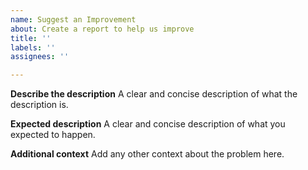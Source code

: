 ```yaml
---
name: Suggest an Improvement
about: Create a report to help us improve
title: ''
labels: ''
assignees: ''

---
```


**Describe the description**
A clear and concise description of what the description is.

**Expected description**
A clear and concise description of what you expected to happen.

**Additional context**
Add any other context about the problem here.
